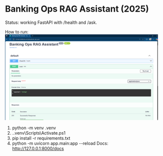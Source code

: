 # Banking Ops RAG Assistant (2025)

Status: working FastAPI with /health and /ask.

How to run:
![API docs](banking-docs.png)
1) python -m venv .venv
2) .\.venv\Scripts\Activate.ps1
3) pip install -r requirements.txt
4) python -m uvicorn app.main:app --reload
Docs: http://127.0.0.1:8000/docs
